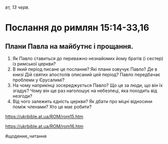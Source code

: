 
_вт, 13 черв._

# Послання до римлян 15:14-33,16

## Плани Павла на майбутнє і прощання.
1. Як Павло ставиться до переважно незнайомих йому братів (і сестер) із римської церкви?
2. В який період писане це послання? Які плани озвучує Павло? Де в книзі Дій святих апостолів описаний цей період? Павло передбачає проблеми у Єрусалимі?
3. На чому наприкінці зосереджується Павло? Що це за люди, що він їх згадує? Чому він ще раз наголошує на небезпеці, яка походить від незгоди?
4. Від чого залежить єдність церкви? Як дбати про міцні відносини поміж членами? Хто це має робити?

https://ukrbible.at.ua/ROM/rom15.htm 

https://ukrbible.at.ua/ROM/rom16.htm 

#щоденне_читання
